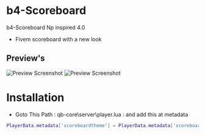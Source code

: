 # b4-Scoreboard

b4-Scoreboard Np inspired 4.0

* Fivem scoreboard with a new look

## Preview's
![Preview Screenshot](https://i.imgur.com/5J0xIrd.png)
![Preview Screenshot](https://i.imgur.com/kj1r6Rr.png)

# Installation

* Goto This Path : qb-core\server\player.lua : and add this at metadata

```lua
PlayerData.metadata['scoreboardtheme'] = PlayerData.metadata['scoreboardtheme'] or 'rounded'
```
